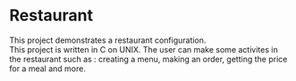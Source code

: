 # Restaurant

This project demonstrates a restaurant configuration. <br />
This project is written in C on UNIX.
The user can make some activites in the restaurant such as : creating a menu, making an order, getting the price for a meal and more. <br />
